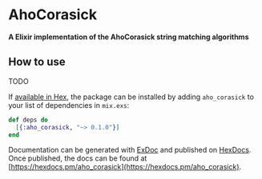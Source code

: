 # AhoCorasick

**A Elixir implementation of the AhoCorasick string matching algorithms**

## How to use

TODO

If [available in Hex](https://hex.pm/docs/publish), the package can be installed
by adding `aho_corasick` to your list of dependencies in `mix.exs`:

```elixir
def deps do
  [{:aho_corasick, "~> 0.1.0"}]
end
```

Documentation can be generated with [ExDoc](https://github.com/elixir-lang/ex_doc)
and published on [HexDocs](https://hexdocs.pm). Once published, the docs can
be found at [https://hexdocs.pm/aho_corasick](https://hexdocs.pm/aho_corasick).

